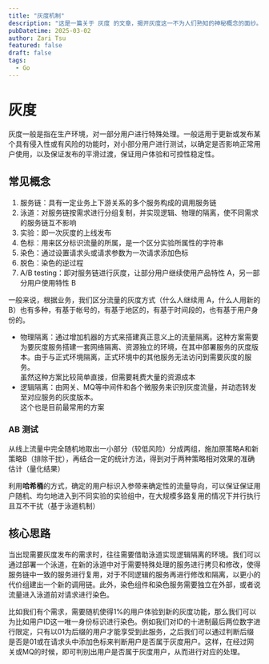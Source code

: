 ```yaml
---
title: "灰度机制"
description: "这是一篇关于 灰度 的文章，揭开灰度这一不为人们熟知的神秘概念的面纱。"
pubDatetime: 2025-03-02
author: Zari Tsu
featured: false
draft: false
tags:
  - Go
---
```


# 灰度

灰度一般是指在生产环境，对一部分用户进行特殊处理。一般适用于更新或发布某个具有侵入性或有风险的功能时，对小部分用户进行测试，以确定是否影响正常用户使用，以及保证发布的平滑过渡，保证用户体验和可控性稳定性。

## 常见概念

1. 服务链：具有一定业务上下游关系的多个服务构成的调用服务链
2. 泳道：对服务链按需求进行分组复制，并实现逻辑、物理的隔离，使不同需求的服务链互不影响
3. 实验：即一次灰度的上线发布
4. 色标：用来区分标识流量的所属，是一个区分实验所属性的字符串
5. 染色：通过设置请求头或请求参数为一次请求添加色标
6. 脱色：染色的逆过程
7. A/B testing：即对服务链进行灰度，让部分用户继续使用产品特性 A，另一部分用户使用特性 B

一般来说，根据业务，我们区分流量的灰度方式（什么人继续用 A，什么人用新的 B）也有多种，有基于帐号的，有基于地区的，有基于时间段的，也有基于用户身份的。

- 物理隔离：通过增加机器的方式来搭建真正意义上的流量隔离。这种方案需要为要灰度服务搭建一套网络隔离、资源独立的环境，在其中部署服务的灰度版本。由于与正式环境隔离，正式环境中的其他服务无法访问到需要灰度的服务。  
虽然这种方案比较简单直接，但需要耗费大量的资源成本
- 逻辑隔离：由网关、MQ等中间件和各个微服务来识别灰度流量，并动态转发至对应服务的灰度版本。  
这个也是目前最常用的方案

### AB 测试

从线上流量中完全随机地取出一小部分（较低风险）分成两组，施加原策略A和新策略B（排除干扰），再结合一定的统计方法，得到对于两种策略相对效果的准确估计（量化结果）

利用**哈希桶**的方式，确定的用户标识入参带来确定性的流量导向，可以保证保证用户随机、均匀地进入到不同实验的实验组中，在大规模多路复用的情况下并行执行且互不干扰（基于泳道机制）

## 核心思路

当出现需要灰度发布的需求时，往往需要借助泳道实现逻辑隔离的环境。我们可以通过部署一个泳道，在新的泳道中对于需要特殊处理的服务进行拷贝和修改，使得服务链中一致的服务进行复用，对于不同逻辑的服务再进行修改和隔离，以更小的代价组建出一个新的调用链。此外，染色组件和染色服务需要独立在外部，或者说流量进入泳道前对请求进行染色。

比如我们有个需求，需要随机使得1%的用户体验到新的灰度功能，那么我们可以为比如用户ID这一唯一身份标识进行染色。例如我们对ID的十进制最后两位数字进行限定，只有以01为后缀的用户才能享受到此服务，之后我们可以通过判断后缀是否是01或在请求头中添加色标来判断用户是否属于灰度用户。这样，在经过网关或MQ的时候，即可判别出用户是否属于灰度用户，从而进行对应的处理。
